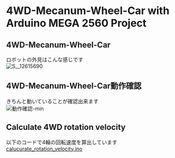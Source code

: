 # 4WD-Mecanum-Wheel-Car with Arduino MEGA 2560 Project

## 4WD-Mecanum-Wheel-Car
ロボットの外見はこんな感じです  
![S__12615690](https://user-images.githubusercontent.com/52307432/95597225-518e2700-0a89-11eb-81f1-0473708fec3a.jpg)

## 4WD-Mecanum-Wheel-Car動作確認
きちんと動いていることが確認出来ます  
![動作確認-min](https://user-images.githubusercontent.com/52307432/95655488-acd02000-0b42-11eb-8ba2-dfdf6b34564a.gif)

## Calculate 4WD rotation velocity
以下のコードで4輪の回転速度を算出しています  
[calucurate_rotation_velocity.ino](https://github.com/Ramune6110/4WD-Mecanum-Wheel-Car/blob/main/Arduino/calucurate_rotation_velocity.ino)

